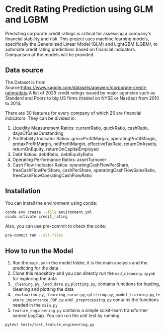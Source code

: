 # Credit Rating Prediction using GLM and LGBM

Predicting corporate credit ratings is critical for assessing a company's financial stability and risk. This project uses machine learning models, specifically the Generalized Linear Model (GLM) and LightGBM (LGBM), to automate credit rating predictions based on financial indicators. Comparison of the models will be provided.

## Data source

The Dataset is from Source:https://www.kaggle.com/datasets/agewerc/corporate-credit-rating/data
A list of 2029 credit ratings issued by major agencies such as Standard and Poors to big US firms (traded on NYSE or Nasdaq) from 2010 to 2016.

There are 30 features for every company of which 25 are financial indicators. They can be divided in:
1. Liquidity Measurement Ratios: currentRatio, quickRatio, cashRatio, daysOfSalesOutstanding
2. Profitability Indicator Ratios: grossProfitMargin, operatingProfitMargin, pretaxProfitMargin, netProfitMargin, effectiveTaxRate, returnOnAssets, returnOnEquity, returnOnCapitalEmployed
3. Debt Ratios: debtRatio, debtEquityRatio
4. Operating Performance Ratios: assetTurnover
5. Cash Flow Indicator Ratios: operatingCashFlowPerShare, freeCashFlowPerShare, cashPerShare, operatingCashFlowSalesRatio, freeCashFlowOperatingCashFlowRatio


## Installation

You can install the environment using conda:

```bash
conda env create --file environment.yml
conda activate credit_rating 
```
Also, you can use pre-commit to check the code:

```bash
pre-commit run --all-files
```

## How to run the Model
1. Run the `main.py` in the model folder, it is the main analysis and the predicting for the data.
2. Clone this repository and you can directly run the `ead_cleaning.ipynb` for exploring the data
2. `_cleaning.py`,`_load_data.py`,`plotting.py`, contains functions for loading, cleaning and plotting the data
3. `_evaluation.py`,`_learning_curve.py`,`splitting.py`,`_model_training.py`,`feature_importance_PDP.py` and `_preprocessing.py` contains the functions needed in the `main.py`
4. `feature_engineering.py` contains a simple scikit-learn transformer named LogCap. You can run the unit test by running

```bash
pytest tests/test_feature_engineering.py
```



